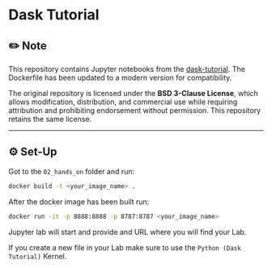 # Dask Tutorial 

## ✏️ Note
This repository contains Jupyter notebooks from the [dask-tutorial](https://github.com/dask/dask-tutorial/tree/main). The Dockerfile has been updated to a modern version for compatibility.

The original repository is licensed under the **BSD 3-Clause License**, which allows modification, distribution, and commercial use while requiring attribution and prohibiting endorsement without permission. This repository retains the same license.

---

## ⚙️ Set-Up

Got to the `02_hands_on` folder and run:
```bash
docker build -t <your_image_name> .
```

After the docker image has been built run:
```bash
docker run -it -p 8888:8888 -p 8787:8787 <your_image_name>
```

Jupyter lab will start and provide and URL where you will find your Lab. 

If you create a new file in your Lab make sure to use the `Python (Dask Tutorial)` Kernel.
